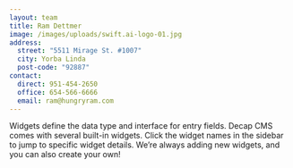 ```yaml
---
layout: team
title: Ram Dettmer
image: /images/uploads/swift.ai-logo-01.jpg
address:
  street: "5511 Mirage St. #1007"
  city: Yorba Linda
  post-code: "92887"
contact:
  direct: 951-454-2650
  office: 654-566-6666
  email: ram@hungryram.com
---
```

Widgets define the data type and interface for entry fields. Decap CMS comes with several built-in widgets. Click the widget names in the sidebar to jump to specific widget details. We’re always adding new widgets, and you can also create your own!